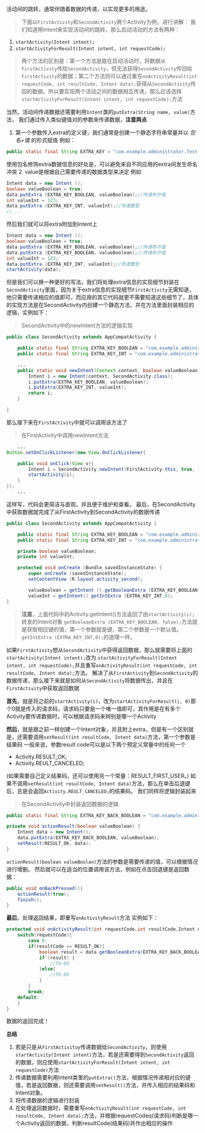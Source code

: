 活动间的跳转，通常伴随着数据的传递，以实现更多的用途。

>下面以`FirstActivity`和`SecondActivity`两个Activity为例，进行讲解：
我们知道用Intent来实现活动间的跳转，那么启动活动的方法有两种：

1.  `startActivity(Intent intent);`
2. `startActivityForResult(Intent intent, int requestCode);`

>两个方法的区别是：第一个方法是能在启动活动时，将数据从`FirstActivity`传给`SecondActivity`，但无法获得`SecondActivity`传回给`FirstActivity`的数据；第二个方法则可以通过重写`onActivityResult(int requestCode, int resultCode, Intent data);`获得从`SecondActivity`传回的数据。所以要实现两个活动之间的数据相互传递，那么应该选择`startActivityForResult(Intent intent, int requestCode);`方法

当然，活动间传递数据还需要利用`Intent`类的`putExtra(String name, value)`方法，
我们通过传入类似键值对的参数来传递数据，**注意两点**

1.  第一个参数传入extra的定义键，我们通常是创建一个静态字符串常量并以	_包名+值_	的形式赋值
例如：
```Java
public static final String EXTRA_KEY = "com.example.administrator.Test.key";
```
使用包名修饰extra数据信息的好处是，可以避免来自不同应用的extra间发生命名冲突
2. value是根据自己需要传递的数据类型来决定
例如
```Java
Intent data = new Intent ();
boolean valueBoolean = true;
data.putExtra (EXTRA_KEY_BOOLEAN, valueBoolean);//传递布尔值
int valueInt = 123;
data.putExtra (EXTRA_KEY_INT, valueInt);//传递整型
//...
```


然后我们就可以将extra附加到intent上
```Java
Intent data = new Intent ();
boolean valueBoolean = true;
data.putExtra (EXTRA_KEY_BOOLEAN, valueBoolean);//传递布尔值
data.putExtra (EXTRA_KEY_BOOLEAN, valueBoolean);//传递布尔值
int valueInt = 123;
data.putExtra (EXTRA_KEY_INT, valueInt);//传递整型
startActivity(data);
```
但是我们可以换一种更好的写法，我们将处理extra信息的实现细节封装在`SecondActivity`里面，因为关于extra信息的实现细节`FirstActivity`无需知道，他只需要传递相应的值即可，而应用的其它代码就更不需要知道这些细节了，具体的实现方法是在SecondActivity内创建一个静态方法，并在方法里面封装相应的逻辑，实例如下：
>SecondActivity中的newIntent方法的逻辑实现
```Java
public class SecondActivity extends AppCompatActivity {

    public static final String EXTRA_KEY_BOOLEAN = "com.example.administrator.Test.value_true";
    public static final String EXTRA_KEY_INT = "com.example.administrator.Test.value_123";

    ...
	public static void newIntent(Context context, boolean valueBoolean, int valueInt) {
		Intent i = new Intent(context, SecondActivity.class);
		i.putExtra(EXTRA_KEY_BOOLEAN, valueBoolean);
		i.putExtra(EXTRA_KEY_INT, valueInt);
		return i;
	}

}
```
那么接下来在`FirstActivity`中就可以调用该方法了
>在FirstActivity中调用newIntent方法
```Java
	...
Button.setOnClickListener(new View.OnClickListener{

	public void onClick(View v){
		Intent i = SecondActivity.newIntent(FirstActivity.this, true, 123);
		startActivity(i);
	}
});
	...
```
这样写，代码会更简洁与直观，并且便于维护和查看。
最后，在SecondActivity中获取数据就完成了从FirstActivity到SecondActivity的数据传递 	 
```Java
public class SecondActivity extends AppCompatActivity {

    public static final String EXTRA_KEY_BOOLEAN = "com.example.administrator.Test.value_true";
    public static final String EXTRA_KEY_INT = "com.example.administrator.Test.value_123";

    private boolean valueBoolean;
    private int valueInt;

    protected void onCreate (Bundle savedInstanceState) {
        super.onCreate (savedInstanceState);
        setContentView (R.layout.activity_second);

        valueBoolean = getIntent ().getBooleanExtra (EXTRA_KEY_BOOLEAN, false);
        valueInt = getIntent().getIntExtra (EXTRA_KEY_INT,0);
}
```
>**注意**，上面代码中的Activity.getIntent()方法返回了由`startActivity(i);`转发的Intent对象
`getBooleanExtra (EXTRA_KEY_BOOLEAN, false);`方法就是获取相应键的值，第一个参数就是键，第二个参数是一个默认值。
`getIntExtra (EXTRA_KEY_INT,0);`的道理一样。


如果`FirstActivity`想从`SecondActivity`中获得返回数据，那么就需要将上面的
`startActivity(Intent intent);`改为
`startActivityForResult(Intent intent, int requestCode);`并且重写`onActivityResult(int requestCode, int resultCode, Intent data);`方法。
解决了从`FirstActivity`到`SecondActivity`的数据传递，那么接下来就是如何从`SecondActivity`将数据传出，并且在`FirstActivity`中获取返回数据

**首先**，就是将之前的`startActivity(i)`，改为`startActivityForResult(i, 0)`那个0就是传入的请求码，请求码只要是一个唯一值即可，其作用是在有多个Activity要传递数据时，可以根据请求码来辨别是哪一个Activity

**然后**，就是跟之前一样创建一个Intent对象，并且附上extra，但是有一个区别就是，还需要调用`setResult(int resultCode, Intent data)`方法，第一个参数是结果码
一般来说，参数result code可以是以下两个预定义常量中的任何一个

 *   Activity.RESULT_OK;
 *   Activity.REULT_CANCELED;   

(如果需要自己定义结果码，还可以使用另一个常量：RESULT_FIRST_USER。)
如果不调用`setResult(int resultCode, Intent data)`方法，那么在单击后退键后，总是会返回`Activity.REULT_CANCELED;`的结果码。
我们同样将逻辑封装起来
>在SecondActivity中封装返回数据的逻辑

```Java
public static final String EXTRA_KEY_BACK_BOOLEAN = "com.example.administrator.Test.value_back";

private void actionResult(boolean valueBoolean) {
	Intent data = new Intent();
	data.putExtra(EXTRA_KEY_BACK_BOOLEAN, valueBoolean);
	setResult(RESULT_OK, data);
}

```

`actionResult(boolean valueBoolan)`方法的参数是需要传递的值，可以根据情况进行增删。
然后就可以在适当的位置调用该方法，例如在点击回退键是返回数据：

```Java
public void onBackPressed(){
    actionResult(true);
    finish();
}
```

**最后**，处理返回结果，即重写`onActivityResult`方法
实例如下：
```Java
protected void onActivityResult(int requestCode,int resultCode,Intent data){
    switch(requestCode){
        case 0:
        if(resultCode == RESULT_OK){
            boolean result = data.getBooleanExtra(EXTRA_KEY_BACK_BOOLEAN,false);
            if (result) {
            	//TO-DO
            }else{
            	//TO-DO
            }
        }
        break;
    default:
    }
}

```
数据的返回完成！

**总结**

 1. 若是只是从`FirstActivituy`传递数据给`SecondActivity`，则使用`startActivity(Intent intent)`方法，若是还需要得到`SecondActivity`返回的数据，则应使用`startActivityForResult(Intent intent, int requestCode)`方法
 2. 传递数据需要利用Intent类里的`putExtra()`方法，根据情况传递相对应的键值，若是返回数据，则还需要调用`setResult()`方法，并传入相应的结果码和Intent对象。
 3. 将传递数据的逻辑进行封装
 4. 在处理返回数据时，需要重写`onActivityResult(int requestCode, int resultCode, Intent data);`方法，并根据requestCodeq(请求码)判断是哪一个Activity返回的数据，判断resultCode(结果码)并作出相应的操作
